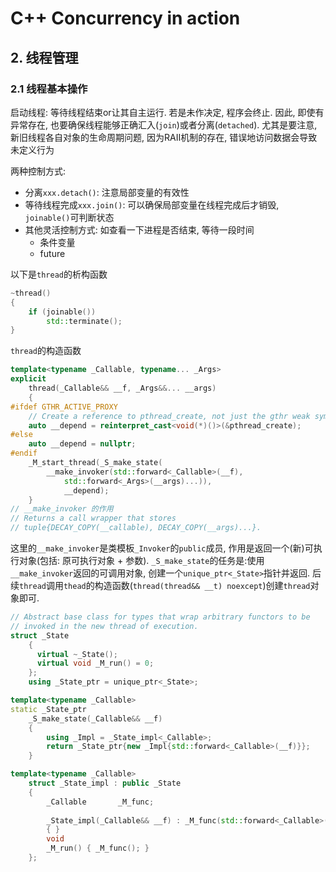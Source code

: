 # C++ Concurrency in action

## 2. 线程管理

### 2.1 线程基本操作

启动线程: 等待线程结束or让其自主运行. 若是未作决定, 程序会终止. 因此, 即使有异常存在, 也要确保线程能够正确汇入(```join```)或者分离(```detached```). 尤其是要注意, 新旧线程各自对象的生命周期问题, 因为RAII机制的存在, 错误地访问数据会导致未定义行为

两种控制方式:

+ 分离```xxx.detach()```: 注意局部变量的有效性
+ 等待线程完成```xxx.join()```: 可以确保局部变量在线程完成后才销毁, ```joinable()```可判断状态
+ 其他灵活控制方式: 如查看一下进程是否结束, 等待一段时间
  + 条件变量
  + future

以下是```thread```的析构函数
```cpp
~thread()
{
    if (joinable())
        std::terminate();
}
```

```thread```的构造函数

```cpp
template<typename _Callable, typename... _Args>
explicit
    thread(_Callable&& __f, _Args&&... __args)
    {
#ifdef GTHR_ACTIVE_PROXY
	// Create a reference to pthread_create, not just the gthr weak symbol.
	auto __depend = reinterpret_cast<void(*)()>(&pthread_create);
#else
	auto __depend = nullptr;
#endif
    _M_start_thread(_S_make_state(
        __make_invoker(std::forward<_Callable>(__f),
            std::forward<_Args>(__args)...)),
            __depend);
    }
// __make_invoker 的作用
// Returns a call wrapper that stores
// tuple{DECAY_COPY(__callable), DECAY_COPY(__args)...}.
```

这里的```__make_invoker```是类模板```_Invoker```的```public```成员, 作用是返回一个(新)可执行对象(包括: 原可执行对象 + 参数). ```_S_make_state```的任务是:使用```__make_invoker```返回的可调用对象, 创建一个```unique_ptr<_State>```指针并返回. 后续```thread```调用```thead```的构造函数(```thread(thread&& __t) noexcept```)创建```thread```对象即可. 


```cpp
// Abstract base class for types that wrap arbitrary functors to be
// invoked in the new thread of execution.
struct _State
    {
      virtual ~_State();
      virtual void _M_run() = 0;
    };
    using _State_ptr = unique_ptr<_State>;

template<typename _Callable>
static _State_ptr
    _S_make_state(_Callable&& __f)
    {
        using _Impl = _State_impl<_Callable>;
        return _State_ptr{new _Impl{std::forward<_Callable>(__f)}};
    }

template<typename _Callable>
    struct _State_impl : public _State
    {
        _Callable		_M_func;
        
        _State_impl(_Callable&& __f) : _M_func(std::forward<_Callable>(__f))
        { }
        void
        _M_run() { _M_func(); }
    };
```